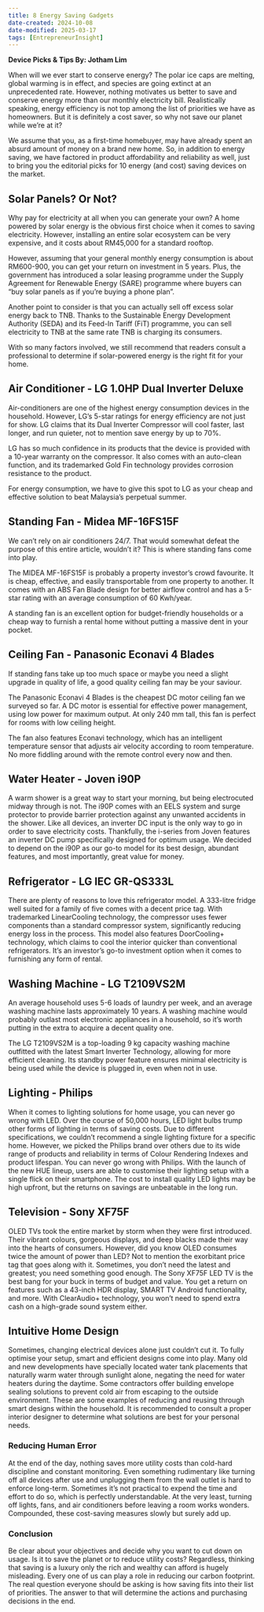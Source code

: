 ```yaml
---
title: 8 Energy Saving Gadgets
date-created: 2024-10-08
date-modified: 2025-03-17
tags: [EntrepreneurInsight]
---
```


**Device Picks & Tips By: Jotham Lim**

When will we ever start to conserve energy? The polar ice caps are melting, global warming is in effect, and species are going extinct at an unprecedented rate. However, nothing motivates us better to save and conserve energy more than our monthly electricity bill. Realistically speaking, energy efficiency is not top among the list of priorities we have as homeowners. But it is definitely a cost saver, so why not save our planet while we’re at it?

We assume that you, as a first-time homebuyer, may have already spent an absurd amount of money on a brand new home. So, in addition to energy saving, we have factored in product affordability and reliability as well, just to bring you the editorial picks for 10 energy (and cost) saving devices on the market.

## Solar Panels? Or Not?

Why pay for electricity at all when you can generate your own? A home powered by solar energy is the obvious first choice when it comes to saving electricity. However, installing an entire solar ecosystem can be very expensive, and it costs about RM45,000 for a standard rooftop.

However, assuming that your general monthly energy consumption is about RM600-900, you can get your return on investment in 5 years. Plus, the government has introduced a solar leasing programme under the Supply Agreement for Renewable Energy (SARE) programme where buyers can “buy solar panels as if you’re buying a phone plan”.

Another point to consider is that you can actually sell off excess solar energy back to TNB. Thanks to the Sustainable Energy Development Authority (SEDA) and its Feed-In Tariff (FiT) programme, you can sell electricity to TNB at the same rate TNB is charging its consumers.

With so many factors involved, we still recommend that readers consult a professional to determine if solar-powered energy is the right fit for your home.

## Air Conditioner - LG 1.0HP Dual Inverter Deluxe

Air-conditioners are one of the highest energy consumption devices in the household. However, LG’s 5-star ratings for energy efficiency are not just for show. LG claims that its Dual Inverter Compressor will cool faster, last longer, and run quieter, not to mention save energy by up to 70%.

LG has so much confidence in its products that the device is provided with a 10-year warranty on the compressor. It also comes with an auto-clean function, and its trademarked Gold Fin technology provides corrosion resistance to the product.

For energy consumption, we have to give this spot to LG as your cheap and effective solution to beat Malaysia’s perpetual summer.

## Standing Fan - Midea MF-16FS15F

We can’t rely on air conditioners 24/7. That would somewhat defeat the purpose of this entire article, wouldn’t it? This is where standing fans come into play.

The MIDEA MF-16FS15F is probably a property investor’s crowd favourite. It is cheap, effective, and easily transportable from one property to another. It comes with an ABS Fan Blade design for better airflow control and has a 5-star rating with an average consumption of 60 Kwh/year.

A standing fan is an excellent option for budget-friendly households or a cheap way to furnish a rental home without putting a massive dent in your pocket.

## Ceiling Fan - Panasonic Econavi 4 Blades

If standing fans take up too much space or maybe you need a slight upgrade in quality of life, a good quality ceiling fan may be your saviour.

The Panasonic Econavi 4 Blades is the cheapest DC motor ceiling fan we surveyed so far. A DC motor is essential for effective power management, using low power for maximum output. At only 240 mm tall, this fan is perfect for rooms with low ceiling height.

The fan also features Econavi technology, which has an intelligent temperature sensor that adjusts air velocity according to room temperature. No more fiddling around with the remote control every now and then.

## Water Heater - Joven i90P

A warm shower is a great way to start your morning, but being electrocuted midway through is not. The i90P comes with an EELS system and surge protector to provide barrier protection against any unwanted accidents in the shower. Like all devices, an inverter DC input is the only way to go in order to save electricity costs. Thankfully, the i-series from Joven features an inverter DC pump specifically designed for optimum usage. We decided to depend on the i90P as our go-to model for its best design, abundant features, and most importantly, great value for money.

## Refrigerator - LG IEC GR-QS333L

There are plenty of reasons to love this refrigerator model. A 333-litre fridge well suited for a family of five comes with a decent price tag. With trademarked LinearCooling technology, the compressor uses fewer components than a standard compressor system, significantly reducing energy loss in the process. This model also features DoorCooling+ technology, which claims to cool the interior quicker than conventional refrigerators. It’s an investor’s go-to investment option when it comes to furnishing any form of rental.

## Washing Machine - LG T2109VS2M

An average household uses 5-6 loads of laundry per week, and an average washing machine lasts approximately 10 years. A washing machine would probably outlast most electronic appliances in a household, so it’s worth putting in the extra to acquire a decent quality one.

The LG T2109VS2M is a top-loading 9 kg capacity washing machine outfitted with the latest Smart Inverter Technology, allowing for more efficient cleaning. Its standby power feature ensures minimal electricity is being used while the device is plugged in, even when not in use.

## Lighting - Philips

When it comes to lighting solutions for home usage, you can never go wrong with LED. Over the course of 50,000 hours, LED light bulbs trump other forms of lighting in terms of saving costs. Due to different specifications, we couldn’t recommend a single lighting fixture for a specific home. However, we picked the Philips brand over others due to its wide range of products and reliability in terms of Colour Rendering Indexes and product lifespan. You can never go wrong with Philips. With the launch of the new HUE lineup, users are able to customise their lighting setup with a single flick on their smartphone. The cost to install quality LED lights may be high upfront, but the returns on savings are unbeatable in the long run.

## Television - Sony XF75F

OLED TVs took the entire market by storm when they were first introduced. Their vibrant colours, gorgeous displays, and deep blacks made their way into the hearts of consumers. However, did you know OLED consumes twice the amount of power than LED? Not to mention the exorbitant price tag that goes along with it. Sometimes, you don’t need the latest and greatest; you need something good enough. The Sony XF75F LED TV is the best bang for your buck in terms of budget and value. You get a return on features such as a 43-inch HDR display, SMART TV Android functionality, and more. With ClearAudio+ technology, you won’t need to spend extra cash on a high-grade sound system either.

## Intuitive Home Design

Sometimes, changing electrical devices alone just couldn’t cut it. To fully optimise your setup, smart and efficient designs come into play. Many old and new developments have specially located water tank placements that naturally warm water through sunlight alone, negating the need for water heaters during the daytime. Some contractors offer building envelope sealing solutions to prevent cold air from escaping to the outside environment. These are some examples of reducing and reusing through smart designs within the household. It is recommended to consult a proper interior designer to determine what solutions are best for your personal needs.

### Reducing Human Error

At the end of the day, nothing saves more utility costs than cold-hard discipline and constant monitoring. Even something rudimentary like turning off all devices after use and unplugging them from the wall outlet is hard to enforce long-term. Sometimes it’s not practical to expend the time and effort to do so, which is perfectly understandable. At the very least, turning off lights, fans, and air conditioners before leaving a room works wonders. Compounded, these cost-saving measures slowly but surely add up.

### Conclusion

Be clear about your objectives and decide why you want to cut down on usage. Is it to save the planet or to reduce utility costs? Regardless, thinking that saving is a luxury only the rich and wealthy can afford is hugely misleading. Every one of us can play a role in reducing our carbon footprint. The real question everyone should be asking is how saving fits into their list of priorities. The answer to that will determine the actions and purchasing decisions in the end.
